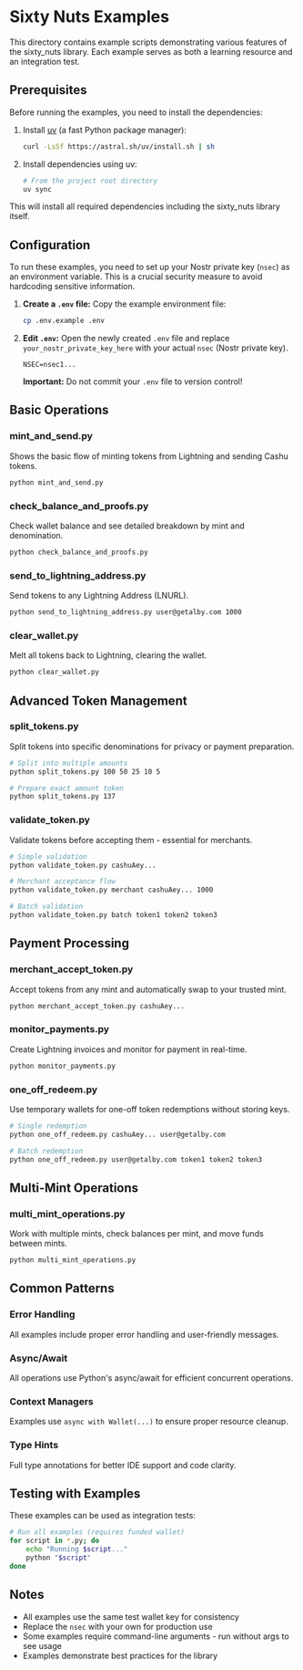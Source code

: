 # Sixty Nuts Examples

This directory contains example scripts demonstrating various features of the sixty_nuts library. Each example serves as both a learning resource and an integration test.

## Prerequisites

Before running the examples, you need to install the dependencies:

1. Install [uv](https://github.com/astral-sh/uv) (a fast Python package manager):

   ```bash
   curl -LsSf https://astral.sh/uv/install.sh | sh
   ```

2. Install dependencies using uv:

   ```bash
   # From the project root directory
   uv sync
   ```

This will install all required dependencies including the sixty_nuts library itself.

## Configuration

To run these examples, you need to set up your Nostr private key (`nsec`) as an environment variable. This is a crucial security measure to avoid hardcoding sensitive information.

1.  **Create a `.env` file:** Copy the example environment file:
    ```bash
    cp .env.example .env
    ```

2.  **Edit `.env`:** Open the newly created `.env` file and replace `your_nostr_private_key_here` with your actual `nsec` (Nostr private key).
    ```dotenv
    NSEC=nsec1...
    ```
    **Important:** Do not commit your `.env` file to version control!

## Basic Operations

### mint_and_send.py

Shows the basic flow of minting tokens from Lightning and sending Cashu tokens.

```bash
python mint_and_send.py
```

### check_balance_and_proofs.py

Check wallet balance and see detailed breakdown by mint and denomination.

```bash
python check_balance_and_proofs.py
```

### send_to_lightning_address.py

Send tokens to any Lightning Address (LNURL).

```bash
python send_to_lightning_address.py user@getalby.com 1000
```

### clear_wallet.py

Melt all tokens back to Lightning, clearing the wallet.

```bash
python clear_wallet.py
```

## Advanced Token Management

### split_tokens.py

Split tokens into specific denominations for privacy or payment preparation.

```bash
# Split into multiple amounts
python split_tokens.py 100 50 25 10 5

# Prepare exact amount token
python split_tokens.py 137
```

### validate_token.py

Validate tokens before accepting them - essential for merchants.

```bash
# Simple validation
python validate_token.py cashuAey...

# Merchant acceptance flow
python validate_token.py merchant cashuAey... 1000

# Batch validation
python validate_token.py batch token1 token2 token3
```

## Payment Processing

### merchant_accept_token.py

Accept tokens from any mint and automatically swap to your trusted mint.

```bash
python merchant_accept_token.py cashuAey...
```

### monitor_payments.py

Create Lightning invoices and monitor for payment in real-time.

```bash
python monitor_payments.py
```

### one_off_redeem.py

Use temporary wallets for one-off token redemptions without storing keys.

```bash
# Single redemption
python one_off_redeem.py cashuAey... user@getalby.com

# Batch redemption
python one_off_redeem.py user@getalby.com token1 token2 token3
```

## Multi-Mint Operations

### multi_mint_operations.py

Work with multiple mints, check balances per mint, and move funds between mints.

```bash
python multi_mint_operations.py
```

## Common Patterns

### Error Handling

All examples include proper error handling and user-friendly messages.

### Async/Await

All operations use Python's async/await for efficient concurrent operations.

### Context Managers

Examples use `async with Wallet(...)` to ensure proper resource cleanup.

### Type Hints

Full type annotations for better IDE support and code clarity.

## Testing with Examples

These examples can be used as integration tests:

```bash
# Run all examples (requires funded wallet)
for script in *.py; do
    echo "Running $script..."
    python "$script"
done
```

## Notes

- All examples use the same test wallet key for consistency
- Replace the `nsec` with your own for production use
- Some examples require command-line arguments - run without args to see usage
- Examples demonstrate best practices for the library
